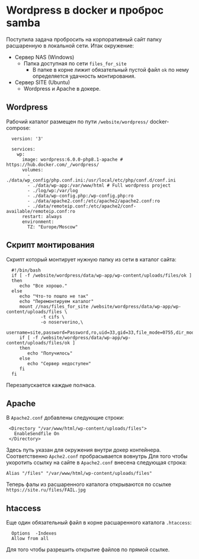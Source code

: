 # Wordpress в docker и проброс samba
Поступила задача пробросить на корпоративный сайт папку расшаренную в локальной сети.
Итак окружение:
 * Сервер NAS (Windows) 
    * Папка доступная по сети `files_for_site`
      * В папке в корне лижит обязательный пустой файл `ok` по нему определяется удачность монтирования. 
 * Сервер SITE (Ubuntu)
    * Wordpress и Apache в докере.



## Wordpress 
Рабочий каталог размещен по пути `/website/wordpress/`
docker-compose:
```
  version: '3'

  services:
    wp:
      image: wordpress:6.0.0-php8.1-apache # https://hub.docker.com/_/wordpress/
      volumes:
        - ./data/wp_config/php.conf.ini:/usr/local/etc/php/conf.d/conf.ini
        - ./data/wp-app:/var/www/html # Full wordpress project
        - ./log/wp:/var/log
        - ./data/wp-config.php:/wp-config.php:ro
        - ./data/apache2.conf:/etc/apache2/apache2.conf:ro
        - ./data/remoteip.conf:/etc/apache2/conf-available/remoteip.conf:ro
      restart: always
      environment:
        TZ: "Europe/Moscow"
```

## Скрипт монтирования
Скрипт который монтирует нужную папку из сети в каталог сайта:
```
  #!/bin/bash
  if [ -f /website/wordpress/data/wp-app/wp-content/uploads/files/ok ]
  then
     echo "Все хорошо."
  else
     echo "Что-то пошло не так"
     echo "Перемонтируем каталог"
     mount //nas/files_for_site /website/wordpress/data/wp-app/wp-content/uploads/files \
             -t cifs \
             -o noserverino,\
             username=site,password=Password,ro,uid=33,gid=33,file_mode=0755,dir_mode=0755
     if [ -f /website/wordpress/data/wp-app/wp-content/uploads/files/ok ]
     then  
        echo "Получилось"
     else
        echo "Сервер недоступен"
     fi
  fi
```
Перезапускается каждые полчаса.

## Apache
В `Apache2.conf` добавлены следующие строки:
```
 <Directory "/var/www/html/wp-content/uploads/files">
   EnableSendfile On
 </Directory>
```
Здесь путь указан для окружения внутри докер контейнера.
Соответственно `Apche2.conf` пробрасывается вовнутрь
Для того чтобы укоротить ссылку на сайте в `Apache2.conf` 
внесена следующая строка:
```
Alias "/files" "/var/www/html/wp-content/uploads/files"
```
Теперь фалы из расшаренного каталога открываются по ссылке `https://site.ru/files/FAIL.jpg`

## htaccess
Еще один обязательный файл в корне расшаренного каталога `.htaccess`:
```
  Options  -Indexes
  Allow from all
```
Для того чтобы разрешить открытие файлов по прямой ссылке.